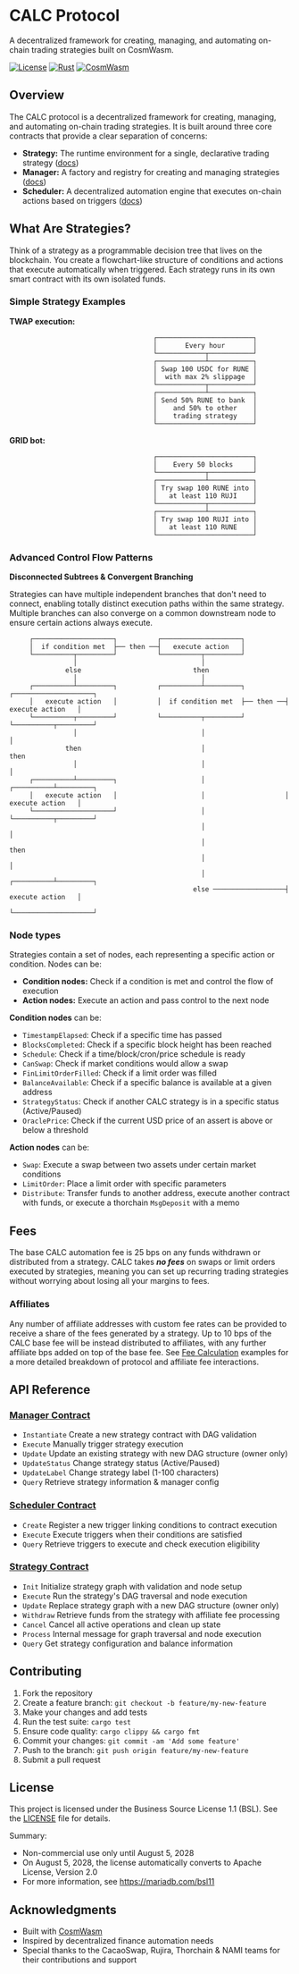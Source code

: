 # CALC Protocol

A decentralized framework for creating, managing, and automating on-chain trading strategies built on CosmWasm.

[![License](https://img.shields.io/badge/License-BSL%201.1-orange.svg)](LICENSE)
[![Rust](https://img.shields.io/badge/rust-1.70+-blue.svg)](https://www.rust-lang.org)
[![CosmWasm](https://img.shields.io/badge/CosmWasm-2.2+-green.svg)](https://cosmwasm.com)

## Overview

The CALC protocol is a decentralized framework for creating, managing, and automating on-chain trading strategies. It is built around three core contracts that provide a clear separation of concerns:

- **Strategy:** The runtime environment for a single, declarative trading strategy ([docs](contracts/strategy/README.md))
- **Manager:** A factory and registry for creating and managing strategies ([docs](contracts/manager/README.md))
- **Scheduler:** A decentralized automation engine that executes on-chain actions based on triggers ([docs](contracts/scheduler/README.md))

## What Are Strategies?

Think of a strategy as a programmable decision tree that lives on the blockchain. You create a flowchart-like structure of conditions and actions that execute automatically when triggered. Each strategy runs in its own smart contract with its own isolated funds.

### Simple Strategy Examples

**TWAP execution:**

```
                                    ┌────────────────────────┐
                                    │       Every hour       │
                                    └────────────┬───────────┘
                                    ┌────────────┴───────────┐
                                    │ Swap 100 USDC for RUNE │
                                    │  with max 2% slippage  │
                                    └────────────┬───────────┘
                                    ┌────────────┴───────────┐
                                    │ Send 50% RUNE to bank  │
                                    │    and 50% to other    │
                                    │    trading strategy    │
                                    └────────────────────────┘
```

**GRID bot:**

```
                                    ┌────────────────────────┐
                                    │    Every 50 blocks     │
                                    └────────────┬───────────┘
                                    ┌────────────┴───────────┐
                                    │ Try swap 100 RUNE into │
                                    │   at least 110 RUJI    │
                                    └────────────┬───────────┘
                                    ┌────────────┴───────────┐
                                    │ Try swap 100 RUJI into │
                                    │   at least 110 RUNE    │
                                    └────────────────────────┘
```

### Advanced Control Flow Patterns

**Disconnected Subtrees & Convergent Branching**

Strategies can have multiple independent branches that don't need to connect, enabling totally distinct execution paths within the same strategy. Multiple branches can also converge on a common downstream node to ensure certain actions always execute.

```
     ┌────────────────────┐          ┌────────────────────┐
     │  if condition met  ├── then ──┤   execute action   │
     └──────────┬─────────┘          └──────────┬─────────┘
                │                               │
              else                            then
                │                               │
     ┌──────────┴─────────┐          ┌──────────┴─────────┐          ┌────────────────────┐
     │   execute action   │          │  if condition met  ├── then ──┤   execute action   │
     └──────────┬─────────┘          └──────────┬─────────┘          └──────────┬─────────┘
                │                               │                               │
              then                              │                             then
                │                               │                               │
     ┌──────────┴─────────┐                     │                    ┌──────────┴─────────┐
     │   execute action   │                     │                    │   execute action   │
     └────────────────────┘                     │                    └──────────┬─────────┘
                                                │                               │
                                                │                             then
                                                │                               │
                                                │                    ┌──────────┴─────────┐
                                              else ──────────────────┤   execute action   │
                                                                     └────────────────────┘
```

### Node types

Strategies contain a set of nodes, each representing a specific action or condition. Nodes can be:

- **Condition nodes:** Check if a condition is met and control the flow of execution
- **Action nodes:** Execute an action and pass control to the next node

**Condition nodes** can be:

- `TimestampElapsed`: Check if a specific time has passed
- `BlocksCompleted`: Check if a specific block height has been reached
- `Schedule`: Check if a time/block/cron/price schedule is ready
- `CanSwap`: Check if market conditions would allow a swap
- `FinLimitOrderFilled`: Check if a limit order was filled
- `BalanceAvailable`: Check if a specific balance is available at a given address
- `StrategyStatus`: Check if another CALC strategy is in a specific status (Active/Paused)
- `OraclePrice`: Check if the current USD price of an assert is above or below a threshold

**Action nodes** can be:

- `Swap`: Execute a swap between two assets under certain market conditions
- `LimitOrder`: Place a limit order with specific parameters
- `Distribute`: Transfer funds to another address, execute another contract with funds, or execute a thorchain `MsgDeposit` with a memo

## Fees

The base CALC automation fee is 25 bps on any funds withdrawn or distributed from a strategy. CALC takes _**no fees**_ on swaps or limit orders executed by strategies, meaning you can set up recurring trading strategies without worrying about losing all your margins to fees.

### Affiliates

Any number of affiliate addresses with custom fee rates can be provided to receive a share of the fees generated by a strategy. Up to 10 bps of the CALC base fee will be instead distributed to affiliates, with any further affiliate bps added on top of the base fee. See [Fee Calculation](contracts/manager/README.md#fee-calculation-examples) examples for a more detailed breakdown of protocol and affiliate fee interactions.

## API Reference

### [Manager Contract](contracts/manager/README.md)

- `Instantiate` Create a new strategy contract with DAG validation
- `Execute` Manually trigger strategy execution
- `Update` Update an existing strategy with new DAG structure (owner only)
- `UpdateStatus` Change strategy status (Active/Paused)
- `UpdateLabel` Change strategy label (1-100 characters)
- `Query` Retrieve strategy information & manager config

### [Scheduler Contract](contracts/scheduler/README.md)

- `Create` Register a new trigger linking conditions to contract execution
- `Execute` Execute triggers when their conditions are satisfied
- `Query` Retrieve triggers to execute and check execution eligibility

### [Strategy Contract](contracts/strategy/README.md)

- `Init` Initialize strategy graph with validation and node setup
- `Execute` Run the strategy's DAG traversal and node execution
- `Update` Replace strategy graph with a new DAG structure (owner only)
- `Withdraw` Retrieve funds from the strategy with affiliate fee processing
- `Cancel` Cancel all active operations and clean up state
- `Process` Internal message for graph traversal and node execution
- `Query` Get strategy configuration and balance information

## Contributing

1. Fork the repository
2. Create a feature branch: `git checkout -b feature/my-new-feature`
3. Make your changes and add tests
4. Run the test suite: `cargo test`
5. Ensure code quality: `cargo clippy && cargo fmt`
6. Commit your changes: `git commit -am 'Add some feature'`
7. Push to the branch: `git push origin feature/my-new-feature`
8. Submit a pull request

## License

This project is licensed under the Business Source License 1.1 (BSL). See the [LICENSE](LICENSE) file for details.

Summary:

- Non-commercial use only until August 5, 2028
- On August 5, 2028, the license automatically converts to Apache License, Version 2.0
- For more information, see https://mariadb.com/bsl11

## Acknowledgments

- Built with [CosmWasm](https://cosmwasm.com/)
- Inspired by decentralized finance automation needs
- Special thanks to the CacaoSwap, Rujira, Thorchain & NAMI teams for their contributions and support
